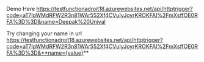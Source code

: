 Demo Here
https://testfunctionadroit18.azurewebsites.net/api/httptrigger?code=aT7IpWMdRFW2R3n81WAr552Xf4CVuIyJoyrKROKFAI%2FmXsffOE0RFA%3D%3D&name=Deepak%20Uniyal

Try changing your name in url
https://testfunctionadroit18.azurewebsites.net/api/httptrigger?code=aT7IpWMdRFW2R3n81WAr552Xf4CVuIyJoyrKROKFAI%2FmXsffOE0RFA%3D%3D&**name={value}**
